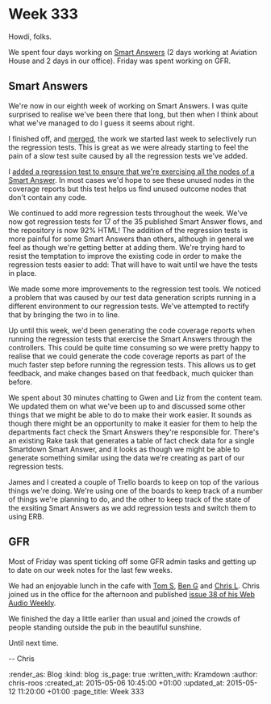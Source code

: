 Week 333
========

Howdi, folks.

We spent four days working on [Smart Answers][] (2 days working at Aviation House and 2 days in our office). Friday was spent working on GFR.

## Smart Answers

We're now in our eighth week of working on Smart Answers. I was quite surprised to realise we've been there that long, but then when I think about what we've managed to do I guess it seems about right.

I finished off, and [merged][commit-458e70], the work we started last week to selectively run the regression tests. This is great as we were already starting to feel the pain of a slow test suite caused by all the regression tests we've added.

I [added a regression test to ensure that we're exercising all the nodes of a Smart Answer][commit-390e6c]. In most cases we'd hope to see these unused nodes in the coverage reports but this test helps us find unused outcome nodes that don't contain any code.

We continued to add more regression tests throughout the week. We've now got regression tests for 17 of the 35 published Smart Answer flows, and the repository is now 92% HTML! The addition of the regression tests is more painful for some Smart Answers than others, although in general we feel as though we're getting better at adding them. We're trying hard to resist the temptation to improve the existing code in order to make the regression tests easier to add: That will have to wait until we have the tests in place.

We made some more improvements to the regression test tools. We noticed a problem that was caused by our test data generation scripts running in a  different environment to our regression tests. We've attempted to rectify that by bringing the two in to line.

Up until this week, we'd been generating the code coverage reports when running the regression tests that exercise the Smart Answers through the controllers. This could be quite time consuming so we were pretty happy to realise that we could generate the code coverage reports as part of the much faster step before running the regression tests. This allows us to get feedback, and make changes based on that feedback, much quicker than before.

We spent about 30 minutes chatting to Gwen and Liz from the content team. We updated them on what we've been up to and discussed some other things that we might be able to do to make their work easier. It sounds as though there might be an opportunity to make it easier for them to help the departments fact check the Smart Answers they're responsible for. There's an existing Rake task that generates a table of fact check data for a single Smartdown Smart Answer, and it looks as though we might be able to generate something similar using the data we're creating as part of our regression tests.

James and I created a couple of Trello boards to keep on top of the various things we're doing. We're using one of the boards to keep track of a number of things we're planning to do, and the other to keep track of the state of the exsiting Smart Answers as we add regression tests and switch them to using ERB.

## GFR

Most of Friday was spent ticking off some GFR admin tasks and getting up to date on our week notes for the last few weeks.

We had an enjoyable lunch in the cafe with [Tom S][], [Ben G][] and [Chris L][]. Chris joined us in the office for the afternoon and published [issue 38 of his Web Audio Weekly][waw-38].

We finished the day a little earlier than usual and joined the crowds of people standing outside the pub in the beautiful sunshine.

Until next time.

-- Chris

[Ben G]: https://twitter.com/beng
[Chris L]: http://blog.chrislowis.co.uk
[commit-390e6c]: https://github.com/alphagov/smart-answers/commit/390e6c99a026787cc98ef4d7db1507a2ce76ca59
[commit-458e70]: https://github.com/alphagov/smart-answers/commit/458e7029229b11f003a85ee8ea46572660df4917
[Smart Answers]: https://github.com/alphagov/smart-answers
[Tom S]: http://codon.com/
[waw-38]: http://blog.chrislowis.co.uk/waw/2015/06/05/web-audio-weekly-38.html

:render_as: Blog
:kind: blog
:is_page: true
:written_with: Kramdown
:author: chris-roos
:created_at: 2015-05-06 10:45:00 +01:00
:updated_at: 2015-05-12 11:20:00 +01:00
:page_title: Week 333
